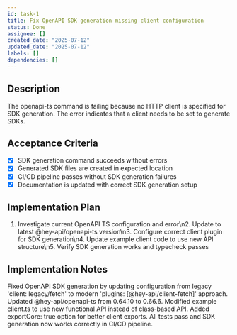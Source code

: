 ```yaml
---
id: task-1
title: Fix OpenAPI SDK generation missing client configuration
status: Done
assignee: []
created_date: "2025-07-12"
updated_date: "2025-07-12"
labels: []
dependencies: []
---
```


## Description

The openapi-ts command is failing because no HTTP client is specified for SDK generation. The error indicates that a client needs to be set to generate SDKs.

## Acceptance Criteria

- [x] SDK generation command succeeds without errors
- [x] Generated SDK files are created in expected location
- [x] CI/CD pipeline passes without SDK generation failures
- [x] Documentation is updated with correct SDK generation setup

## Implementation Plan

1. Investigate current OpenAPI TS configuration and error\n2. Update to latest @hey-api/openapi-ts version\n3. Configure correct client plugin for SDK generation\n4. Update example client code to use new API structure\n5. Verify SDK generation works and typecheck passes

## Implementation Notes

Fixed OpenAPI SDK generation by updating configuration from legacy 'client: legacy/fetch' to modern 'plugins: [@hey-api/client-fetch]' approach. Updated @hey-api/openapi-ts from 0.64.10 to 0.66.6. Modified example client.ts to use new functional API instead of class-based API. Added exportCore: true option for better client exports. All tests pass and SDK generation now works correctly in CI/CD pipeline.
